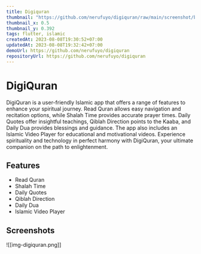 ```yaml
---
title: Digiquran
thumbnail: "https://github.com/nerufuyo/digiquran/raw/main/screenshot/banner.jpg"
thumbnail_x: 0.5
thumbnail_y: 0.392
tags: flutter, islamic
createdAt: 2023-08-08T19:30:52+07:00
updatedAt: 2023-08-08T19:32:42+07:00
demoUrl: https://github.com/nerufuyo/digiquran
repositoryUrl: https://github.com/nerufuyo/digiquran
---
```

# DigiQuran
DigiQuran is a user-friendly Islamic app that offers a range of features to enhance your spiritual journey. Read Quran allows easy navigation and recitation options, while Shalah Time provides accurate prayer times. Daily Quotes offer insightful teachings, Qiblah Direction points to the Kaaba, and Daily Dua provides blessings and guidance. The app also includes an Islamic Video Player for educational and motivational videos. Experience spirituality and technology in perfect harmony with DigiQuran, your ultimate companion on the path to enlightenment.

## Features
- Read Quran
- Shalah Time
- Daily Quotes
- Qiblah Direction
- Daily Dua
- Islamic Video Player

## Screenshots
![[img-digiquran.png]]